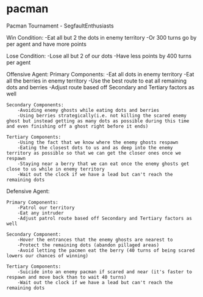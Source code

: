 # pacman
Pacman Tournament - SegfaultEnthusiasts

Win Condition:
    -Eat all but 2 the dots in enemy territory
    -Or 300 turns go by per agent and have more points


Lose Condition:
    -Lose all but 2 of our dots
    -Have less points by 400 turns per agent
    
    
Offensive Agent:
    Primary Components:
        -Eat all dots in enemy territory
        -Eat all the berries in enemy territory
        -Use the best route to eat all remaining dots and berries
        -Adjust route based off Secondary and Tertiary factors as well
        
    Secondary Components:
        -Avoiding enemy ghosts while eating dots and berries
        -Using berries strategically(i.e. not killing the scared enemy ghost but instead getting as many dots as possible during this time and even finishing off a ghost right before it ends)
        
    Tertiary Components:
        -Using the fact that we know where the enemy ghosts respawn
        -Eating the closest dots to us and as deep into the enemy territory as possible so that we can get the closer ones once we respawn
        -Staying near a berry that we can eat once the enemy ghosts get close to us while in enemy territory
        -Wait out the clock if we have a lead but can't reach the remaining dots


Defensive Agent:

    Primary Components:
        -Patrol our territory
        -Eat any intruder
        -Adjust patrol route based off Secondary and Tertiary factors as well
        
    Secondary Component:
        -Hover the entrances that the enemy ghosts are nearest to
        -Protect the remaining dots (abandon pillaged areas)
        -Avoid letting the pacmen eat the berry (40 turns of being scared lowers our chances of winning)
        
    Tertiary Components:
        -Suicide into an enemy pacman if scared and near (it's faster to respawn and move back than to wait 40 turns)
        -Wait out the clock if we have a lead but can't reach the remaining dots
